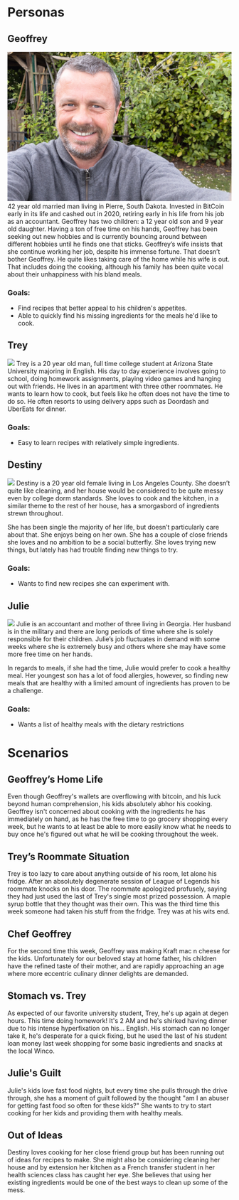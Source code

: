 # Personas
## Geoffrey
![](Geoffrey.jpeg)
42 year old married man living in Pierre, South Dakota. Invested in BitCoin early in its life and cashed out in 2020, retiring early in his life from his job as an accountant. Geoffrey has two children: a 12 year old son and 9 year old daughter. 
Having a ton of free time on his hands, Geoffrey has been seeking out new hobbies and is currently bouncing around between different hobbies until he finds one that sticks.
Geoffrey’s wife insists that she continue working her job, despite his immense fortune. That doesn’t bother Geoffrey. He quite likes taking care of the home while his wife is out. That includes doing the cooking, although his family has been quite vocal about their unhappiness with his bland meals.
### Goals:
* Find recipes that better appeal to his children's appetites.
* Able to quickly find his missing ingredients for the meals he'd like to cook.

## Trey
![](Trey.jpeg)
Trey is a 20 year old man, full time college student at Arizona State University majoring in English. His day to day experience involves going to school, doing homework assignments, playing video games and hanging out with friends. He lives in an apartment with three other roommates.
He wants to learn how to cook, but feels like he often does not have the time to do so. He often resorts to using delivery apps such as Doordash and UberEats for dinner.
### Goals:
* Easy to learn recipes with relatively simple ingredients.

## Destiny
![](Destiny.jpeg)
Destiny is a 20 year old female living in Los Angeles County. She doesn’t quite like cleaning, and her house would be considered to be quite messy even by college dorm standards. She loves to cook and the kitchen, in a similar theme to the rest of her house, has a smorgasbord of ingredients strewn throughout.

She has been single the majority of her life, but doesn’t particularly care about that. She enjoys being on her own. She has a couple of close friends she loves and no ambition to be a social butterfly.
She loves trying new things, but lately has had trouble finding new things to try.
### Goals:
* Wants to find new recipes she can experiment with.

## Julie
![](Julie.jpeg)
Julie is an accountant and mother of three living in Georgia. Her husband is in the military and there are long periods of time where she is solely responsible for their children. Julie’s job fluctuates in demand with some weeks where she is extremely busy and others where she may have some more free time on her hands.

In regards to meals, if she had the time, Julie would prefer to cook a healthy meal. Her youngest son has a lot of food allergies, however, so finding new meals that are healthy with a limited amount of ingredients has proven to be a challenge.

### Goals:
* Wants a list of healthy meals with the dietary restrictions

# Scenarios
## Geoffrey’s Home Life
Even though Geoffrey's wallets are overflowing with bitcoin, and his luck beyond human comprehension, his kids absolutely abhor his cooking. Geoffrey isn't concerned about cooking with the ingredients he has immediately on hand, as he has the free time to go grocery shopping every week, but he wants to at least be able to more easily know what he needs to buy once he's figured out what he will be cooking throughout the week.

## Trey’s Roommate Situation
Trey is too lazy to care about anything outside of his room, let alone his fridge. After an absolutely degenerate session of League of Legends his roommate knocks on his door. The roommate apologized profusely, saying they had just used the last of Trey's single most prized possession. A maple syrup bottle that they thought was their own. This was the third time this week someone had taken his stuff from the fridge. Trey was at his wits end.

## Chef Geoffrey
For the second time this week, Geoffrey was making Kraft mac n cheese for the kids. Unfortunately for our beloved stay at home father, his children have the refined taste of their mother, and are rapidly approaching an age where more eccentric culinary dinner delights are demanded.

## Stomach vs. Trey
As expected of our favorite university student, Trey, he's up again at degen hours. This time doing homework! It's 2 AM and he's shirked having dinner due to his intense hyperfixation on his… English. His stomach can no longer take it, he's desperate for a quick fixing, but he used the last of his student loan money last week shopping for some basic ingredients and snacks at the local Winco.

## Julie's Guilt
Julie's kids love fast food nights, but every time she pulls through the drive through, she has a moment of guilt followed by the thought "am I an abuser for getting fast food so often for these kids?" She wants to try to start cooking for her kids and providing them with healthy meals.

## Out of Ideas
Destiny loves cooking for her close friend group but has been running out of ideas for recipes to make. She might also be considering cleaning her house and by extension her kitchen as a French transfer student in her health sciences class has caught her eye. She believes that using her existing ingredients would be one of the best ways to clean up some of the mess.